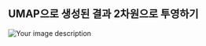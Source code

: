 ## UMAP으로 생성된 결과 2차원으로 투영하기


<img src="https://github.com/sungreong/Real-Data-Generate/2001/vis_umap_gan.mp4" alt="Your image description" video="true">
